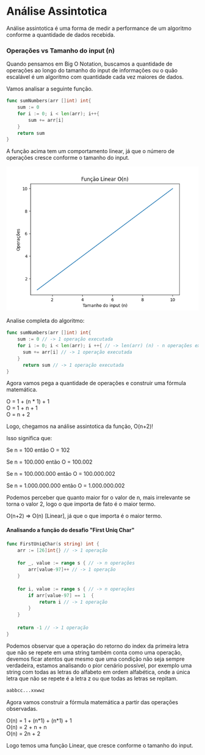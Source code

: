 <h1>Análise Assintotica</h1>

<p>Análise assintotica é uma forma de medir a performance de um algoritmo conforme a quantidade de dados recebida.</p>

<h3>Operações vs Tamanho do input (n)</h3>

Quando pensamos em Big O Notation, buscamos a quantidade de operações ao longo do tamanho do input de informações ou o quão escalável é um algoritmo com quantidade cada vez maiores de dados.

Vamos analisar a seguinte função.

```go
func sumNumbers(arr []int) int{
	sum := 0
	for i := 0; i < len(arr); i++{
		sum += arr[i]
	}
	return sum
}
```

<p>A função acima tem um comportamento linear, já que o número de operações cresce conforme o tamanho do input.</p>
<p>

<img src="./images/complexityLinear.png" />
</p>

<p>Analise completa do algoritmo:</p>

```go
func sumNumbers(arr []int) int{
	sum := 0 // -> 1 operação executada
	for i := 0; i < len(arr); i ++{ // -> len(arr) (n) - n operações executadas
	  sum += arr[i] // -> 1 operação executada
	}
	  return sum // -> 1 operação executada
}
```

Agora vamos pega a quantidade de operações e construir uma fórmula matemática.

O = 1 + (n \* 1) + 1
<br>
O = 1 + n + 1
<br>
O = n + 2
<br>

Logo, chegamos na análise assintotica da função, O(n+2)!

Isso significa que:

Se n = 100 então O = 102

Se n = 100.000 então O = 100.002

Se n = 100.000.000 então O = 100.000.002

Se n = 1.000.000.000 então O = 1.000.000.002

Podemos perceber que quanto maior for o valor de n, mais irrelevante se torna o valor 2, logo o que importa de fato é o maior termo.

O(n+2) => O(n) [Linear], já que o que importa é o maior termo.

#### Analisando a função do desafio "First Uniq Char"

```go
func FirstUniqChar(s string) int {
	arr := [26]int{} // -> 1 operação

	for _, value := range s { // -> n operações
		arr[value-97]++ // -> 1 operação
	}

	for i, value := range s { // -> n operações
		if arr[value-97] == 1  {
			return i // -> 1 operação
		}
	}

	return -1 // -> 1 operação
}
```

Podemos observar que a operação do retorno do index da primeira letra que não se repete em uma string também conta como uma operação, devemos ficar atentos que mesmo que uma condição não seja sempre verdadeira, estamos analisando o pior cenário possível, por exemplo uma string com todas as letras do alfabeto em ordem alfabética, onde a única letra que não se repete é a letra z ou que todas as letras se repitam.

```bash
aabbcc...xxwwz
```

Agora vamos construir a fórmula matemática a partir das operações observadas.

O(n) = 1 + (n\*1) + (n\*1) + 1
<br>
O(n) = 2 + n + n
<br>
O(n) = 2n + 2

Logo temos uma função Linear, que cresce conforme o tamanho do input.
